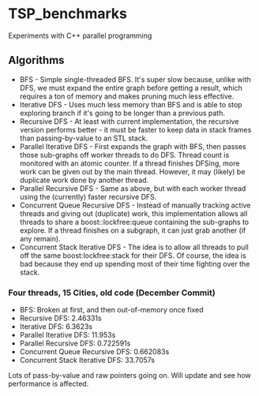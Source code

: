 # TSP_benchmarks
Experiments with C++ parallel programming
## Algorithms
* BFS - Simple single-threaded BFS. It's super slow because, unlike with DFS, we must expand the entire graph before getting a result, which requires a ton of memory and makes pruning much less effective.
* Iterative DFS - Uses much less memory than BFS and is able to stop exploring branch if it's going to be longer than a previous path.
* Recursive DFS - At least with current implementation, the recursive version performs better - it must be faster to keep data in stack frames than passing-by-value to an STL stack.
* Parallel Iterative DFS - First expands the graph with BFS, then passes those sub-graphs off worker threads to do DFS. Thread count is monitored with an atomic counter. If a thread finishes DFSing, more work can be given out by the main thread. However, it may (likely) be duplicate work done by another thread.
* Parallel Recursive DFS - Same as above, but with each worker thread using the (currently) faster recursive DFS.
* Concurrent Queue Recursive DFS - Instead of manually tracking active threads and giving out (duplicate) work, this implementation allows all threads to share a boost::lockfree:queue containing the sub-graphs to explore. If a thread finishes on a subgraph, it can just grab another (if any remain).
* Concurrent Stack Iterative DFS - The idea is to allow all threads to pull off the same boost:lockfree:stack for their DFS. Of course, the idea is bad because they end up spending most of their time fighting over the stack. 

### Four threads, 15 Cities, old code (December Commit)
* BFS: Broken at first, and then out-of-memory once fixed
* Recursive DFS: 2.46331s
* Iterative DFS: 6.3623s
* Parallel Iterative DFS: 11.953s
* Parallel Recursive DFS: 0.722591s
* Concurrent Queue Recursive DFS: 0.662083s
* Concurrent Stack Iterative DFS: 33.7057s

Lots of pass-by-value and raw pointers going on. Will update and see how performance is affected. 


